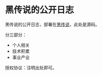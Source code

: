 黑传说的公开日志
=============

黑传说的公开日志，部署在[黑传说](http://jobinson.ga)，此处是源码。

分三部分：

- 个人相关
- 技术积累
- 事业产业

授权协议：注明出处即可。

